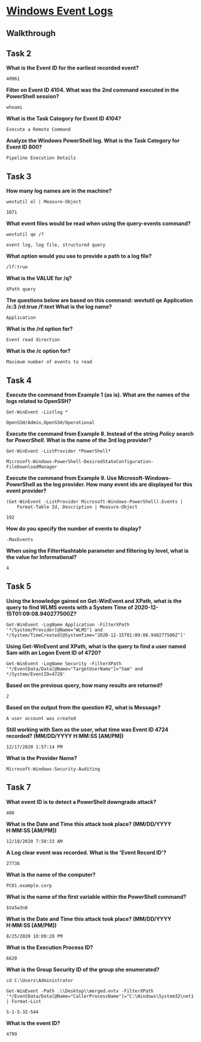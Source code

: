 # [Windows Event Logs](https://tryhackme.com/room/windowseventlogs)

## Walkthrough

## Task 2

**What is the Event ID for the earliest recorded event?**
```shell
40961
```
**Filter on Event ID 4104. What was the 2nd command executed in the PowerShell session?**
```shell
whoami
```
**What is the Task Category for Event ID 4104?**
```shell
Execute a Remote Command
```
**Analyze the Windows PowerShell log. What is the Task Category for Event ID 800?**
```shell
Pipeline Execution Details
```

## Task 3

**How many log names are in the machine?**
```shell
wevtutil el | Measure-Object

1071
```
**What event files would be read when using the query-events command?**
```shell
wevtutil qe /?

event log, log file, structured query
```
**What option would you use to provide a path to a log file?**
```shell
/lf:true
```
**What is the VALUE for /q?**
```shell
XPath query
```
**The questions below are based on this command: wevtutil qe Application /c:3 /rd:true /f:text
What is the log name?**
```shell
Application
```
**What is the /rd option for?**
```shell
Event read direction
```
**What is the /c option for?**
```shell
Maximum number of events to read
```

## Task 4

**Execute the command from Example 1 (as is). What are the names of the logs related to OpenSSH?**
```shell
Get-WinEvent -Listlog *

OpenSSH/Admin,OpenSSH/Operational
```
**Execute the command from Example 8. Instead of the string *Policy* search for *PowerShell*. What is the name of the 3rd log provider?**
```shell
Get-WinEvent -ListProvider *PowerShell*

Microsoft-Windows-PowerShell-DesiredStateConfiguration-FileDownloadManager
```
**Execute the command from Example 9. Use Microsoft-Windows-PowerShell as the log provider. How many event ids are displayed for this event provider?**
```shell
(Get-WinEvent -ListProvider Microsoft-Windows-PowerShell).Events |
    Format-Table Id, Description | Measure-Object

192
```
**How do you specify the number of events to display?**
```shell
-MaxEvents
```
**When using the FilterHashtable parameter and filtering by level, what is the value for Informational?**
```shell
4
```

## Task 5

**Using the knowledge gained on Get-WinEvent and XPath, what is the query to find WLMS events with a System Time of 2020-12-15T01:09:08.940277500Z?**
```shell
Get-WinEvent -LogName Application -FilterXPath '*/System/Provider[@Name="WLMS"] and */System/TimeCreated[@SystemTime="2020-12-15T01:09:08.940277500Z"]'
```
**Using Get-WinEvent and XPath, what is the query to find a user named Sam with an Logon Event ID of 4720?**
```shell
Get-WinEvent -LogName Security -FilterXPath '*/EventData/Data[@Name="TargetUserName"]="Sam" and */System/EventID=4720'
```
**Based on the previous query, how many results are returned?**
```shell
2
```
**Based on the output from the question #2, what is Message?**
```shell
A user account was created
```
**Still working with Sam as the user, what time was Event ID 4724 recorded? (MM/DD/YYYY H:MM:SS [AM/PM])**
```shell
12/17/2020 1:57:14 PM
```
**What is the Provider Name?**
```shell
Microsoft-Windows-Security-Auditing
```

## Task 7

**What event ID is to detect a PowerShell downgrade attack?**
```shell
400
```
**What is the Date and Time this attack took place? (MM/DD/YYYY H:MM:SS [AM/PM])**
```shell
12/18/2020 7:50:33 AM
```
**A Log clear event was recorded. What is the 'Event Record ID'?**
```shell
27736
```
**What is the name of the computer?**
```shell
PC01.example.corp
```
**What is the name of the first variable within the PowerShell command?**
```shell
$Va5w3n8
```
**What is the Date and Time this attack took place? (MM/DD/YYYY H:MM:SS [AM/PM])**
```shell
8/25/2020 10:09:28 PM
```
**What is the Execution Process ID?**
```shell
6620
```
**What is the Group Security ID of the group she enumerated?**
```shell
cd C:\Users\Administrator

Get-WinEvent -Path .\\Desktop\\merged.evtx -FilterXPath '*/EventData/Data[@Name="CallerProcessName"]="C:\Windows\System32\net1.exe"' | Format-List

S-1-5-32-544
```
**What is the event ID?**
```shell
4799
```

